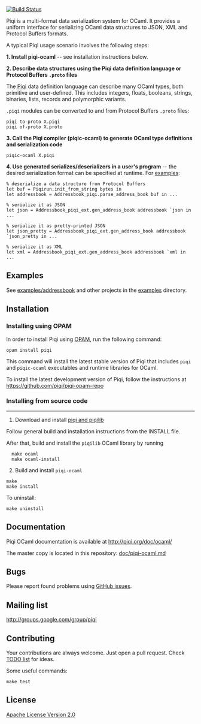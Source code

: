 [![Build Status](https://travis-ci.org/alavrik/piqi-ocaml.png)](https://travis-ci.org/alavrik/piqi-ocaml)


Piqi is a multi-format data serialization system for OCaml. It provides a
uniform interface for serializing OCaml data structures to JSON, XML and
Protocol Buffers formats.


A typical Piqi usage scenario involves the following steps:

**1. Install piqi-ocaml** -- see installation instructions below.


**2. Describe data structures using the Piqi data definition language or
Protocol Buffers `.proto` files**

The [Piqi](http://piqi.org/doc/piqi/) data definition language can describe many
OCaml types, both primitive and user-defined. This includes integers, floats,
booleans, strings, binaries, lists, records and polymorphic variants.

`.piqi` modules can be converted to and from Protocol Buffers `.proto` files:

    piqi to-proto X.piqi
    piqi of-proto X.proto


**3. Call the Piqi compiler (piqic-ocaml) to generate OCaml type definitions and
serialization code**

    piqic-ocaml X.piqi


**4. Use generated serializes/deserializers in a user's program** -- the desired
serialization format can be specified at runtime. For
[examples](examples/addressbook/io_json_xml_pb.ml):


    % deserialize a data structure from Protocol Buffers
    let buf = Piqirun.init_from_string bytes in
    let addressbook = Addressbook_piqi.parse_address_book buf in ...

    % serialize it as JSON
    let json = Addressbook_piqi_ext.gen_address_book addressbook `json in ...

    % serialize it as pretty-printed JSON
    let json_pretty = Addressbook_piqi_ext.gen_address_book addressbook `json_pretty in ...

    % serialize it as XML
    let xml = Addressbook_piqi_ext.gen_address_book addressbook `xml in ...


Examples
--------

See [examples/addressbook](examples/addressbook/) and other projects in the
[examples](examples/) directory.


Installation
------------

### Installing using OPAM

In order to install Piqi using [OPAM](http://opam.ocamlpro.com/), run the
following command:

    opam install piqi

This command will install the latest stable version of Piqi that includes `piqi`
and `piqic-ocaml` executables and runtime libraries for OCaml.

To install the latest development version of Piqi, follow the instructions at
https://github.com/piqi/piqi-opam-repo


### Installing from source code
-------------------------------

1. Download and install [piqi and piqilib](http://github.com/alavrik/piqi)

  Follow general build and installation instructions from the INSTALL file.

  After that, build and install the `piqilib` OCaml library by running

      make ocaml
      make ocaml-install


2. Build and install `piqi-ocaml`

  ```
  make
  make install
  ```

To uninstall:

    make uninstall


Documentation
-------------

Piqi OCaml documentation is available at http://piqi.org/doc/ocaml/

The master copy is located in this repository:
[doc/piqi-ocaml.md](doc/piqi-ocaml.md)


Bugs
----

Please report found problems using [GitHub
issues](http://github.com/alavrik/piqi-ocaml/issues).


Mailing list
------------

http://groups.google.com/group/piqi


Contributing
------------

Your contributions are always welcome. Just open a pull request. Check [TODO
list](TODO) for ideas.


Some useful commands:

    make test


License
-------

[Apache License Version 2.0](LICENSE)

